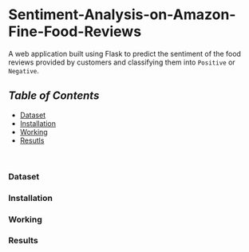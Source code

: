 # __Sentiment-Analysis-on-Amazon-Fine-Food-Reviews__

A web application built using Flask to predict the sentiment of the food reviews provided by customers and classifying them into `Positive` or `Negative`.

## _Table of Contents_
+ [Dataset](#dataset)
+ [Installation](#installation)
+ [Working](#working)
+ [Resutls](#results)
<br>

### Dataset


### Installation


### Working


### Results
